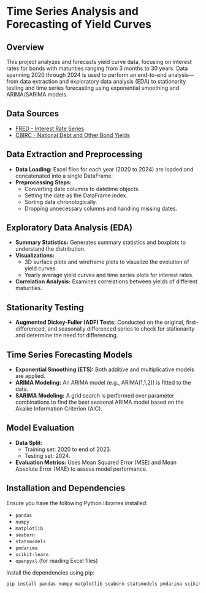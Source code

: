 # Time Series Analysis and Forecasting of Yield Curves

## Overview
This project analyzes and forecasts yield curve data, focusing on interest rates for bonds with maturities ranging from 3 months to 30 years. Data spanning 2020 through 2024 is used to perform an end-to-end analysis—from data extraction and exploratory data analysis (EDA) to stationarity testing and time series forecasting using exponential smoothing and ARIMA/SARIMA models.

## Data Sources
- [FRED - Interest Rate Series](https://fred.stlouisfed.org/series/IR3TTS01CNM156N)
- [CBIRC - National Debt and Other Bond Yields](https://www.cbirc.gov.cn/cn/view/pages/index/guozhai.html)

## Data Extraction and Preprocessing
- **Data Loading:** Excel files for each year (2020 to 2024) are loaded and concatenated into a single DataFrame.
- **Preprocessing Steps:**
  - Converting date columns to datetime objects.
  - Setting the date as the DataFrame index.
  - Sorting data chronologically.
  - Dropping unnecessary columns and handling missing dates.

## Exploratory Data Analysis (EDA)
- **Summary Statistics:** Generates summary statistics and boxplots to understand the distribution.
- **Visualizations:** 
  - 3D surface plots and wireframe plots to visualize the evolution of yield curves.
  - Yearly average yield curves and time series plots for interest rates.
- **Correlation Analysis:** Examines correlations between yields of different maturities.

## Stationarity Testing
- **Augmented Dickey-Fuller (ADF) Tests:** Conducted on the original, first-differenced, and seasonally differenced series to check for stationarity and determine the need for differencing.

## Time Series Forecasting Models
- **Exponential Smoothing (ETS):** Both additive and multiplicative models are applied.
- **ARIMA Modeling:** An ARIMA model (e.g., ARIMA(1,1,2)) is fitted to the data.
- **SARIMA Modeling:** A grid search is performed over parameter combinations to find the best seasonal ARIMA model based on the Akaike Information Criterion (AIC).

## Model Evaluation
- **Data Split:** 
  - Training set: 2020 to end of 2023.
  - Testing set: 2024.
- **Evaluation Metrics:** Uses Mean Squared Error (MSE) and Mean Absolute Error (MAE) to assess model performance.

## Installation and Dependencies
Ensure you have the following Python libraries installed:
- `pandas`
- `numpy`
- `matplotlib`
- `seaborn`
- `statsmodels`
- `pmdarima`
- `scikit-learn`
- `openpyxl` (for reading Excel files)

Install the dependencies using pip:

```bash
pip install pandas numpy matplotlib seaborn statsmodels pmdarima scikit-learn openpyxl
